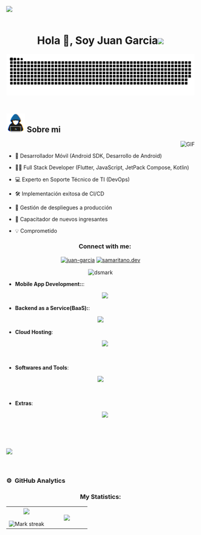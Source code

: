 
<img src="https://user-images.githubusercontent.com/73097560/115834477-dbab4500-a447-11eb-908a-139a6edaec5c.gif"><br><br>
<h1 align="center"><b>Hola 👋, Soy Juan Garcia</b><img src="https://media.giphy.com/media/hvRJCLFzcasrR4ia7z/giphy.gif" width="35"></h1>
<!--  -->
<div align="center">
  <!-- GIF HEADER -->
<div align="center">
  <img  src="https://github.com/1999AZZAR/1999AZZAR/blob/main/resources/img/grid-snake.svg"
       alt="snake" /></a>
</div>

</a>
</div>


<br>


## <picture><img src = "https://github.com/0xAbdulKhalid/0xAbdulKhalid/raw/main/assets/mdImages/about_me.gif" width = 50px></picture> **Sobre mi**

<img align="right" alt="GIF" src="https://media.giphy.com/media/LmNwrBhejkK9EFP504/giphy.gif" />
	
<br>

- 📲 Desarrollador Móvil (Android SDK, Desarrollo de Android)
- 👨‍💻 Full Stack Developer (Flutter, JavaScript, JetPack Compose, Kotlin)
- 💻 Experto en Soporte Técnico de TI (DevOps)
- 🛠️ Implementación exitosa de CI/CD
- 🚀 Gestión de despliegues a producción
- 👥 Capacitador de nuevos ingresantes
- 💡 Comprometido

  </div>

  <h3 align="center">Connect with me:</h3>

  

<p align="center">
<a href="https://www.linkedin.com/in/juan-fernando-garcia-supa-34575312b/" target="blank"><img align="center" src="https://raw.githubusercontent.com/rahuldkjain/github-profile-readme-generator/master/src/images/icons/Social/linked-in-alt.svg" alt="juan-garcia" height="30" width="40" /></a>
<a href="https://twitter.com/jsupa_garcia?t=ILyrpEdf0p_Lv9L2ToWs5Q&s=08" target="blank"><img align="center" src="https://raw.githubusercontent.com/rahuldkjain/github-profile-readme-generator/master/src/images/icons/Social/twitter.svg" alt="samaritano.dev" height="30" width="40" /></a>
</p>


<p align="center">

<img alt="dsmark" align="center" height="70px" width="70px" src="https://c.tenor.com/cXlrPENTVkEAAAAi/chika-dance.gif">

    
- **Mobile App Development::**:
    <p align="center">
  <a href="https://skillicons.dev" target="_blank"> <img src="https://skillicons.dev/icons?i=flutter,kotlin,dart,androidstudio&perline=14" />
  </a>
</p> </a> 

- **Backend as a Service(BaaS):**:
<p align="center">
  <a href="https://skillicons.dev" target="_blank"> <img src="https://skillicons.dev/icons?i=firebase,nodejs,spring,mongodb,dotnet,postgres&perline=14" />
  </a>
</p>
</p>

- **Cloud Hosting**:
  <p align="center">
  <a href="https://skillicons.dev" target="_blank"> <img src="https://skillicons.dev/icons?i=github,git&perline=14" />
  </a>
</p>
    
<br>

- **Softwares and Tools**:
<p align="center">
  <a href="https://skillicons.dev" target="_blank"> <img src="https://skillicons.dev/icons?i=vscode,postman,figma&perline=14" />
  </a>
</p>

<br>

- **Extras**:

    <p align="center">
  <a href="https://skillicons.dev" target="_blank"> <img src="https://skillicons.dev/icons?i=js,cs,java,mysql,python,gradle,docker,kubernetes&perline=14" />
  </a>
</p> 


</p>

<br>
<br>


<br>


<img src="https://user-images.githubusercontent.com/73097560/115834477-dbab4500-a447-11eb-908a-139a6edaec5c.gif"><br><br>
<br>

### ⚙️ &nbsp;GitHub Analytics

<p align="center">
<h3 align="center">My Statistics:</h3>
<p align="center">
<table align="center">
<tr border="none">
<td width="50%" align="center">
  
  <img  align="center"  src="https://github-readme-stats.vercel.app/api?username=jgarciaabx&theme=dark&show_icons=true&count_private=true" />
  <br></br>
  <img  title="🔥 Get streak stats for your profile at git.io/streak-stats" alt="Mark streak" src="https://github-readme-streak-stats.herokuapp.com/?user=jgarciaabx&theme=dark&hide_border=false" /> 
</td>
<td width="50%" align="center">

  <img  align="center"  src="https://github-readme-stats.anuraghazra1.vercel.app/api/top-langs/?username=jgarciaabx&theme=dark&hide_border=false&no-bg=true&no-frame=true&langs_count=10"/>
  
  </td>
</tr>
</table>
</p>

</a>
</div>

<br>
<br>
<br>
